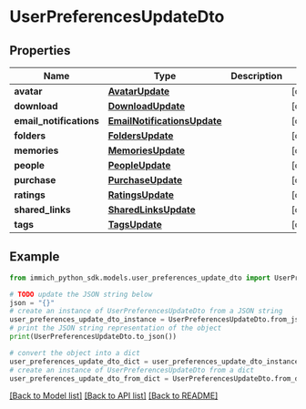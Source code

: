 # UserPreferencesUpdateDto


## Properties

Name | Type | Description | Notes
------------ | ------------- | ------------- | -------------
**avatar** | [**AvatarUpdate**](AvatarUpdate.md) |  | [optional] 
**download** | [**DownloadUpdate**](DownloadUpdate.md) |  | [optional] 
**email_notifications** | [**EmailNotificationsUpdate**](EmailNotificationsUpdate.md) |  | [optional] 
**folders** | [**FoldersUpdate**](FoldersUpdate.md) |  | [optional] 
**memories** | [**MemoriesUpdate**](MemoriesUpdate.md) |  | [optional] 
**people** | [**PeopleUpdate**](PeopleUpdate.md) |  | [optional] 
**purchase** | [**PurchaseUpdate**](PurchaseUpdate.md) |  | [optional] 
**ratings** | [**RatingsUpdate**](RatingsUpdate.md) |  | [optional] 
**shared_links** | [**SharedLinksUpdate**](SharedLinksUpdate.md) |  | [optional] 
**tags** | [**TagsUpdate**](TagsUpdate.md) |  | [optional] 

## Example

```python
from immich_python_sdk.models.user_preferences_update_dto import UserPreferencesUpdateDto

# TODO update the JSON string below
json = "{}"
# create an instance of UserPreferencesUpdateDto from a JSON string
user_preferences_update_dto_instance = UserPreferencesUpdateDto.from_json(json)
# print the JSON string representation of the object
print(UserPreferencesUpdateDto.to_json())

# convert the object into a dict
user_preferences_update_dto_dict = user_preferences_update_dto_instance.to_dict()
# create an instance of UserPreferencesUpdateDto from a dict
user_preferences_update_dto_from_dict = UserPreferencesUpdateDto.from_dict(user_preferences_update_dto_dict)
```
[[Back to Model list]](../README.md#documentation-for-models) [[Back to API list]](../README.md#documentation-for-api-endpoints) [[Back to README]](../README.md)


